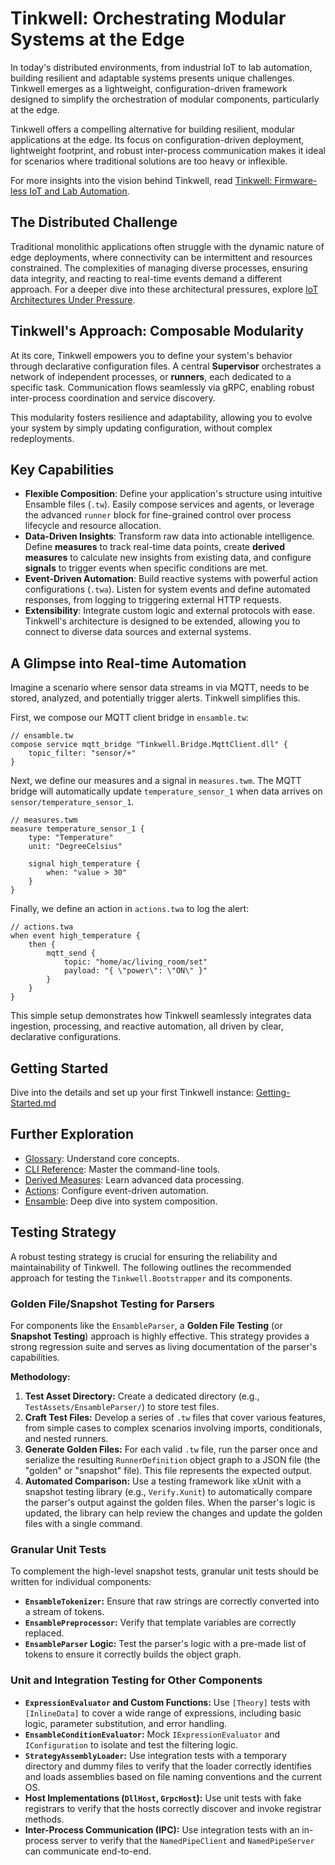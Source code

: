 # Tinkwell: Orchestrating Modular Systems at the Edge

In today's distributed environments, from industrial IoT to lab automation, building resilient and adaptable systems presents unique challenges. Tinkwell emerges as a lightweight, configuration-driven framework designed to simplify the orchestration of modular components, particularly at the edge.

Tinkwell offers a compelling alternative for building resilient, modular applications at the edge. Its focus on configuration-driven deployment, lightweight footprint, and robust inter-process communication makes it ideal for scenarios where traditional solutions are too heavy or inflexible.

For more insights into the vision behind Tinkwell, read [Tinkwell: Firmware-less IoT and Lab Automation](https://dev.to/adriano-repetti/tinkwell-firmware-less-iot-and-lab-automation-2gef).

## The Distributed Challenge

Traditional monolithic applications often struggle with the dynamic nature of edge deployments, where connectivity can be intermittent and resources constrained. The complexities of managing diverse processes, ensuring data integrity, and reacting to real-time events demand a different approach. For a deeper dive into these architectural pressures, explore [IoT Architectures Under Pressure](https://dev.to/adriano-repetti/iot-architectures-under-pressure-why-implementation-isnt-as-simple-as-it-seems-part-1-3inn).

## Tinkwell's Approach: Composable Modularity

At its core, Tinkwell empowers you to define your system's behavior through declarative configuration files. A central **Supervisor** orchestrates a network of independent processes, or **runners**, each dedicated to a specific task. Communication flows seamlessly via gRPC, enabling robust inter-process coordination and service discovery.

This modularity fosters resilience and adaptability, allowing you to evolve your system by simply updating configuration, without complex redeployments.

## Key Capabilities

*   **Flexible Composition**: Define your application's structure using intuitive Ensamble files (`.tw`). Easily compose services and agents, or leverage the advanced `runner` block for fine-grained control over process lifecycle and resource allocation.
*   **Data-Driven Insights**: Transform raw data into actionable intelligence. Define **measures** to track real-time data points, create **derived measures** to calculate new insights from existing data, and configure **signals** to trigger events when specific conditions are met.
*   **Event-Driven Automation**: Build reactive systems with powerful action configurations (`.twa`). Listen for system events and define automated responses, from logging to triggering external HTTP requests.
*   **Extensibility**: Integrate custom logic and external protocols with ease. Tinkwell's architecture is designed to be extended, allowing you to connect to diverse data sources and external systems.

## A Glimpse into Real-time Automation

Imagine a scenario where sensor data streams in via MQTT, needs to be stored, analyzed, and potentially trigger alerts. Tinkwell simplifies this.

First, we compose our MQTT client bridge in `ensamble.tw`:

```tinkwell
// ensamble.tw
compose service mqtt_bridge "Tinkwell.Bridge.MqttClient.dll" {
    topic_filter: "sensor/+"
}
```

Next, we define our measures and a signal in `measures.twm`. The MQTT bridge will automatically update `temperature_sensor_1` when data arrives on `sensor/temperature_sensor_1`.

```tinkwell
// measures.twm
measure temperature_sensor_1 {
    type: "Temperature"
    unit: "DegreeCelsius"

    signal high_temperature {
        when: "value > 30"
    }
}
```

Finally, we define an action in `actions.twa` to log the alert:

```tinkwell
// actions.twa
when event high_temperature {
    then {
        mqtt_send {
            topic: "home/ac/living_room/set"
            payload: "{ \"power\": \"ON\" }"
        }
    }
}
```

This simple setup demonstrates how Tinkwell seamlessly integrates data ingestion, processing, and reactive automation, all driven by clear, declarative configurations.

## Getting Started

Dive into the details and set up your first Tinkwell instance: [Getting-Started.md](./Documentation/Getting-Started.md)

## Further Exploration

*   [Glossary](./Documentation/Glossary.md): Understand core concepts.
*   [CLI Reference](./Documentation/CLI.md): Master the command-line tools.
*   [Derived Measures](./Documentation/Derived-measures.md): Learn advanced data processing.
*   [Actions](./Documentation/Actions.md): Configure event-driven automation.
*   [Ensamble](./Documentation/Ensamble.md): Deep dive into system composition.

## Testing Strategy

A robust testing strategy is crucial for ensuring the reliability and maintainability of Tinkwell. The following outlines the recommended approach for testing the `Tinkwell.Bootstrapper` and its components.

### Golden File/Snapshot Testing for Parsers

For components like the `EnsambleParser`, a **Golden File Testing** (or **Snapshot Testing**) approach is highly effective. This strategy provides a strong regression suite and serves as living documentation of the parser's capabilities.

**Methodology:**

1.  **Test Asset Directory:** Create a dedicated directory (e.g., `TestAssets/EnsambleParser/`) to store test files.
2.  **Craft Test Files:** Develop a series of `.tw` files that cover various features, from simple cases to complex scenarios involving imports, conditionals, and nested runners.
3.  **Generate Golden Files:** For each valid `.tw` file, run the parser once and serialize the resulting `RunnerDefinition` object graph to a JSON file (the "golden" or "snapshot" file). This file represents the expected output.
4.  **Automated Comparison:** Use a testing framework like xUnit with a snapshot testing library (e.g., `Verify.Xunit`) to automatically compare the parser's output against the golden files. When the parser's logic is updated, the library can help review the changes and update the golden files with a single command.

### Granular Unit Tests

To complement the high-level snapshot tests, granular unit tests should be written for individual components:

*   **`EnsambleTokenizer`:** Ensure that raw strings are correctly converted into a stream of tokens.
*   **`EnsamblePreprocessor`:** Verify that template variables are correctly replaced.
*   **`EnsambleParser` Logic:** Test the parser's logic with a pre-made list of tokens to ensure it correctly builds the object graph.

### Unit and Integration Testing for Other Components

*   **`ExpressionEvaluator` and Custom Functions:** Use `[Theory]` tests with `[InlineData]` to cover a wide range of expressions, including basic logic, parameter substitution, and error handling.
*   **`EnsambleConditionEvaluator`:** Mock `IExpressionEvaluator` and `IConfiguration` to isolate and test the filtering logic.
*   **`StrategyAssemblyLoader`:** Use integration tests with a temporary directory and dummy files to verify that the loader correctly identifies and loads assemblies based on file naming conventions and the current OS.
*   **Host Implementations (`DllHost`, `GrpcHost`):** Use unit tests with fake registrars to verify that the hosts correctly discover and invoke registrar methods.
*   **Inter-Process Communication (IPC):** Use integration tests with an in-process server to verify that the `NamedPipeClient` and `NamedPipeServer` can communicate end-to-end.
